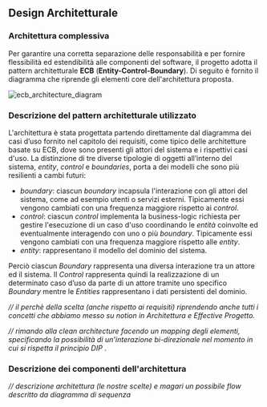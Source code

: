 ## Design Architetturale

### Architettura complessiva

Per garantire una corretta separazione delle responsabilità e per fornire flessibilità ed estendibilità alle componenti del software, il progetto adotta il pattern architetturale **ECB** (**Entity-Control-Boundary**).
Di seguito è fornito il diagramma che riprende gli elementi core dell'architettura proposta.

![ecb_architecture_diagram](/home/andrea/Desktop/PPS-22-virsim/doc/report/imgs/architecture.svg)

### Descrizione del pattern architetturale utilizzato

L'architettura è stata progettata partendo direttamente dal diagramma dei casi d’uso fornito nel capitolo dei requisiti, come tipico delle architetture basate su ECB, dove sono presenti gli attori del sistema e i rispettivi casi d'uso. 
La distinzione di tre diverse tipologie di oggetti all’interno del sistema, *entity*, *control* e *boundaries*, porta a dei modelli che sono più resilienti a cambi futuri:

- *boundary*: ciascun *boundary* incapsula l'interazione con gli attori del sistema, come ad esempio utenti o servizi esterni. Tipicamente essi vengono cambiati con una frequenza maggiore rispetto ai *control*.
- *control*: ciascun *control* implementa la business-logic richiesta per gestire l'esecuzione di un caso d'uso coordinando le *entità* coinvolte ed eventualmente interagendo con uno o più *boundary*. Tipicamente essi vengono cambiati con una frequenza maggiore rispetto alle *entity*.
- *entity*: rappresentano il modello del dominio del sistema.

Perciò ciascun *Boundary* rappresenta una diversa interazione tra un attore ed il sistema. Il *Control* rappresenta quindi la realizzazione di un determinato caso d’uso da parte di un attore tramite uno specifico *Boundary* mentre le *Entities* rappresentano i dati persistenti del dominio.

*// il perchè della scelta (anche rispetto ai requisiti) riprendendo anche tutti i concetti che abbiamo messo su notion in Architettura e Effective Progetto.*

*// rimando alla clean architecture facendo un mapping degli elementi, specificando la possibilità di un'interazione bi-direzionale nel momento in cui si rispetta il principio DIP* .

### Descrizione dei componenti dell'architettura

*// descrizione architettura (le nostre scelte) e magari un possibile flow descritto da diagramma di sequenza*



